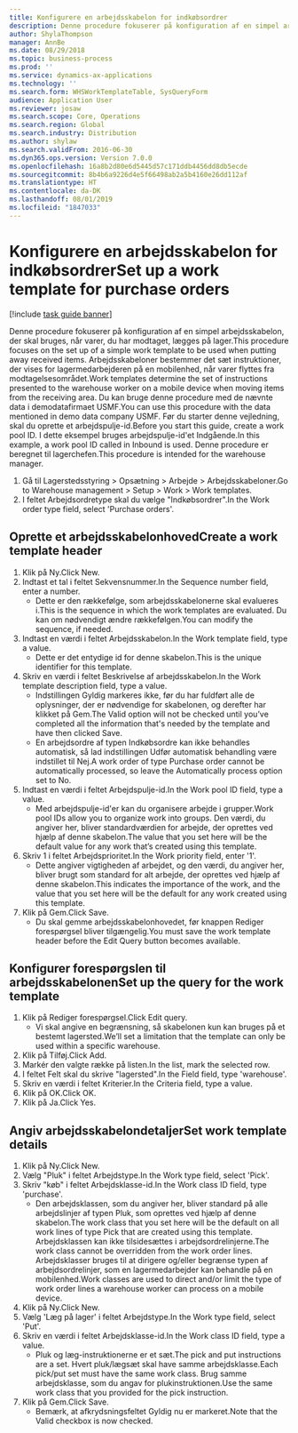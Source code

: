 ```yaml
---
title: Konfigurere en arbejdsskabelon for indkøbsordrer
description: Denne procedure fokuserer på konfiguration af en simpel arbejdsskabelon, der skal bruges, når varer, du har modtaget, lægges på lager.
author: ShylaThompson
manager: AnnBe
ms.date: 08/29/2018
ms.topic: business-process
ms.prod: ''
ms.service: dynamics-ax-applications
ms.technology: ''
ms.search.form: WHSWorkTemplateTable, SysQueryForm
audience: Application User
ms.reviewer: josaw
ms.search.scope: Core, Operations
ms.search.region: Global
ms.search.industry: Distribution
ms.author: shylaw
ms.search.validFrom: 2016-06-30
ms.dyn365.ops.version: Version 7.0.0
ms.openlocfilehash: 16a8b2d80e6d5445d57c171ddb4456dd8db5ecde
ms.sourcegitcommit: 8b4b6a9226d4e5f66498ab2a5b4160e26dd112af
ms.translationtype: HT
ms.contentlocale: da-DK
ms.lasthandoff: 08/01/2019
ms.locfileid: "1847033"
---
```

# <a name="set-up-a-work-template-for-purchase-orders"></a><span data-ttu-id="88994-103">Konfigurere en arbejdsskabelon for indkøbsordrer</span><span class="sxs-lookup"><span data-stu-id="88994-103">Set up a work template for purchase orders</span></span>

[!include [task guide banner](../../includes/task-guide-banner.md)]

<span data-ttu-id="88994-104">Denne procedure fokuserer på konfiguration af en simpel arbejdsskabelon, der skal bruges, når varer, du har modtaget, lægges på lager.</span><span class="sxs-lookup"><span data-stu-id="88994-104">This procedure focuses on the set up of a simple work template to be used when putting away received items.</span></span> <span data-ttu-id="88994-105">Arbejdsskabeloner bestemmer det sæt instruktioner, der vises for lagermedarbejderen på en mobilenhed, når varer flyttes fra modtagelsesområdet.</span><span class="sxs-lookup"><span data-stu-id="88994-105">Work templates determine the set of instructions presented to the warehouse worker on a mobile device when moving items from the receiving area.</span></span> <span data-ttu-id="88994-106">Du kan bruge denne procedure med de nævnte data i demodatafirmaet USMF.</span><span class="sxs-lookup"><span data-stu-id="88994-106">You can use this procedure with the data mentioned in demo data company USMF.</span></span> <span data-ttu-id="88994-107">Før du starter denne vejledning, skal du oprette et arbejdspulje-id.</span><span class="sxs-lookup"><span data-stu-id="88994-107">Before you start this guide, create a work pool ID.</span></span> <span data-ttu-id="88994-108">I dette eksempel bruges arbejdspulje-id'et Indgående.</span><span class="sxs-lookup"><span data-stu-id="88994-108">In this example, a work pool ID called in Inbound is used.</span></span> <span data-ttu-id="88994-109">Denne procedure er beregnet til lagerchefen.</span><span class="sxs-lookup"><span data-stu-id="88994-109">This procedure is intended for the warehouse manager.</span></span>

1. <span data-ttu-id="88994-110">Gå til Lagerstedsstyring > Opsætning > Arbejde > Arbejdsskabeloner.</span><span class="sxs-lookup"><span data-stu-id="88994-110">Go to Warehouse management > Setup > Work > Work templates.</span></span>
2. <span data-ttu-id="88994-111">I feltet Arbejdsordretype skal du vælge "Indkøbsordrer".</span><span class="sxs-lookup"><span data-stu-id="88994-111">In the Work order type field, select 'Purchase orders'.</span></span>

## <a name="create-a-work-template-header"></a><span data-ttu-id="88994-112">Oprette et arbejdsskabelonhoved</span><span class="sxs-lookup"><span data-stu-id="88994-112">Create a work template header</span></span>
1. <span data-ttu-id="88994-113">Klik på Ny.</span><span class="sxs-lookup"><span data-stu-id="88994-113">Click New.</span></span>
2. <span data-ttu-id="88994-114">Indtast et tal i feltet Sekvensnummer.</span><span class="sxs-lookup"><span data-stu-id="88994-114">In the Sequence number field, enter a number.</span></span>
    * <span data-ttu-id="88994-115">Dette er den rækkefølge, som arbejdsskabelonerne skal evalueres i.</span><span class="sxs-lookup"><span data-stu-id="88994-115">This is the sequence in which the work templates are evaluated.</span></span> <span data-ttu-id="88994-116">Du kan om nødvendigt ændre rækkefølgen.</span><span class="sxs-lookup"><span data-stu-id="88994-116">You can modify the sequence, if needed.</span></span>  
3. <span data-ttu-id="88994-117">Indtast en værdi i feltet Arbejdsskabelon.</span><span class="sxs-lookup"><span data-stu-id="88994-117">In the Work template field, type a value.</span></span>
    * <span data-ttu-id="88994-118">Dette er det entydige id for denne skabelon.</span><span class="sxs-lookup"><span data-stu-id="88994-118">This is the unique identifier for this template.</span></span>  
4. <span data-ttu-id="88994-119">Skriv en værdi i feltet Beskrivelse af arbejdsskabelon.</span><span class="sxs-lookup"><span data-stu-id="88994-119">In the Work template description field, type a value.</span></span>
    * <span data-ttu-id="88994-120">Indstillingen Gyldig markeres ikke, før du har fuldført alle de oplysninger, der er nødvendige for skabelonen, og derefter har klikket på Gem.</span><span class="sxs-lookup"><span data-stu-id="88994-120">The Valid option will not be checked until you’ve completed all the information that's needed by the template and have then clicked Save.</span></span>  
    * <span data-ttu-id="88994-121">En arbejdsordre af typen Indkøbsordre kan ikke behandles automatisk, så lad indstillingen Udfør automatisk behandling være indstillet til Nej.</span><span class="sxs-lookup"><span data-stu-id="88994-121">A work order of type Purchase order cannot be automatically processed, so leave the  Automatically process option set to No.</span></span>  
5. <span data-ttu-id="88994-122">Indtast en værdi i feltet Arbejdspulje-id.</span><span class="sxs-lookup"><span data-stu-id="88994-122">In the Work pool ID field, type a value.</span></span>
    * <span data-ttu-id="88994-123">Med arbejdspulje-id'er kan du organisere arbejde i grupper.</span><span class="sxs-lookup"><span data-stu-id="88994-123">Work pool IDs allow you to organize work into groups.</span></span> <span data-ttu-id="88994-124">Den værdi, du angiver her, bliver standardværdien for arbejde, der oprettes ved hjælp af denne skabelon.</span><span class="sxs-lookup"><span data-stu-id="88994-124">The value that you set here will be the default value for any work that’s created using this template.</span></span>  
6. <span data-ttu-id="88994-125">Skriv 1 i feltet Arbejdsprioritet.</span><span class="sxs-lookup"><span data-stu-id="88994-125">In the Work priority field, enter '1'.</span></span>
    * <span data-ttu-id="88994-126">Dette angiver vigtigheden af arbejdet, og den værdi, du angiver her, bliver brugt som standard for alt arbejde, der oprettes ved hjælp af denne skabelon.</span><span class="sxs-lookup"><span data-stu-id="88994-126">This indicates the importance of the work, and the value that you set here will be the default for any work created using this template.</span></span>  
7. <span data-ttu-id="88994-127">Klik på Gem.</span><span class="sxs-lookup"><span data-stu-id="88994-127">Click Save.</span></span>
    * <span data-ttu-id="88994-128">Du skal gemme arbejdsskabelonhovedet, før knappen Rediger forespørgsel bliver tilgængelig.</span><span class="sxs-lookup"><span data-stu-id="88994-128">You must save the work template header before the Edit Query button becomes available.</span></span>  

## <a name="set-up-the-query-for-the-work-template"></a><span data-ttu-id="88994-129">Konfigurer forespørgslen til arbejdsskabelonen</span><span class="sxs-lookup"><span data-stu-id="88994-129">Set up the query for the work template</span></span>
1. <span data-ttu-id="88994-130">Klik på Rediger forespørgsel.</span><span class="sxs-lookup"><span data-stu-id="88994-130">Click Edit query.</span></span>
    * <span data-ttu-id="88994-131">Vi skal angive en begrænsning, så skabelonen kun kan bruges på et bestemt lagersted.</span><span class="sxs-lookup"><span data-stu-id="88994-131">We’ll set a limitation that the template can only be used within a specific warehouse.</span></span>  
2. <span data-ttu-id="88994-132">Klik på Tilføj.</span><span class="sxs-lookup"><span data-stu-id="88994-132">Click Add.</span></span>
3. <span data-ttu-id="88994-133">Markér den valgte række på listen.</span><span class="sxs-lookup"><span data-stu-id="88994-133">In the list, mark the selected row.</span></span>
4. <span data-ttu-id="88994-134">I feltet Felt skal du skrive "lagersted".</span><span class="sxs-lookup"><span data-stu-id="88994-134">In the Field field, type 'warehouse'.</span></span>
5. <span data-ttu-id="88994-135">Skriv en værdi i feltet Kriterier.</span><span class="sxs-lookup"><span data-stu-id="88994-135">In the Criteria field, type a value.</span></span>
6. <span data-ttu-id="88994-136">Klik på OK.</span><span class="sxs-lookup"><span data-stu-id="88994-136">Click OK.</span></span>
7. <span data-ttu-id="88994-137">Klik på Ja.</span><span class="sxs-lookup"><span data-stu-id="88994-137">Click Yes.</span></span>

## <a name="set-work-template-details"></a><span data-ttu-id="88994-138">Angiv arbejdsskabelondetaljer</span><span class="sxs-lookup"><span data-stu-id="88994-138">Set work template details</span></span>
1. <span data-ttu-id="88994-139">Klik på Ny.</span><span class="sxs-lookup"><span data-stu-id="88994-139">Click New.</span></span>
2. <span data-ttu-id="88994-140">Vælg "Pluk" i feltet Arbejdstype.</span><span class="sxs-lookup"><span data-stu-id="88994-140">In the Work type field, select 'Pick'.</span></span>
3. <span data-ttu-id="88994-141">Skriv "køb" i feltet Arbejdsklasse-id.</span><span class="sxs-lookup"><span data-stu-id="88994-141">In the Work class ID field, type 'purchase'.</span></span>
    * <span data-ttu-id="88994-142">Den arbejdsklassen, som du angiver her, bliver standard på alle arbejdslinjer af typen Pluk, som oprettes ved hjælp af denne skabelon.</span><span class="sxs-lookup"><span data-stu-id="88994-142">The work class that you set here will be the default on all work lines of type Pick that are created using this template.</span></span> <span data-ttu-id="88994-143">Arbejdsklassen kan ikke tilsidesættes i arbejdsordrelinjerne.</span><span class="sxs-lookup"><span data-stu-id="88994-143">The work class cannot be overridden from the work order lines.</span></span> <span data-ttu-id="88994-144">Arbejdsklasser bruges til at dirigere og/eller begrænse typen af arbejdsordrelinjer, som en lagermedarbejder kan behandle på en mobilenhed.</span><span class="sxs-lookup"><span data-stu-id="88994-144">Work classes are used to direct and/or limit the type of work order lines a warehouse worker can process on a mobile device.</span></span>  
4. <span data-ttu-id="88994-145">Klik på Ny.</span><span class="sxs-lookup"><span data-stu-id="88994-145">Click New.</span></span>
5. <span data-ttu-id="88994-146">Vælg 'Læg på lager' i feltet Arbejdstype.</span><span class="sxs-lookup"><span data-stu-id="88994-146">In the Work type field, select 'Put'.</span></span>
6. <span data-ttu-id="88994-147">Skriv en værdi i feltet Arbejdsklasse-id.</span><span class="sxs-lookup"><span data-stu-id="88994-147">In the Work class ID field, type a value.</span></span>
    * <span data-ttu-id="88994-148">Pluk og læg-instruktionerne er et sæt.</span><span class="sxs-lookup"><span data-stu-id="88994-148">The pick and put instructions are a set.</span></span> <span data-ttu-id="88994-149">Hvert pluk/lægsæt skal have samme arbejdsklasse.</span><span class="sxs-lookup"><span data-stu-id="88994-149">Each pick/put set must have the same work class.</span></span> <span data-ttu-id="88994-150">Brug samme arbejdsklasse, som du angav for plukinstruktionen.</span><span class="sxs-lookup"><span data-stu-id="88994-150">Use the same work class that you provided for the pick instruction.</span></span>  
7. <span data-ttu-id="88994-151">Klik på Gem.</span><span class="sxs-lookup"><span data-stu-id="88994-151">Click Save.</span></span>
    * <span data-ttu-id="88994-152">Bemærk, at afkrydsningsfeltet Gyldig nu er markeret.</span><span class="sxs-lookup"><span data-stu-id="88994-152">Note that the Valid checkbox is now checked.</span></span>  

